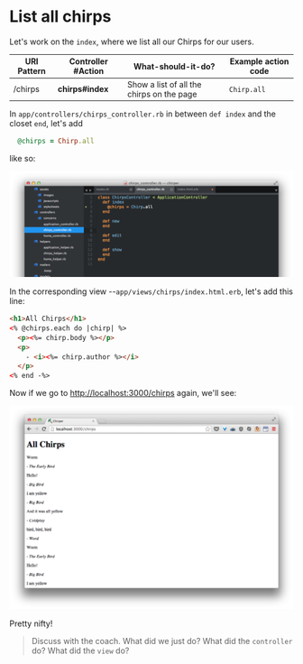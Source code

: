 # List all chirps

Let's work on the `index`, where we list all our Chirps for our users.

| URI Pattern | Controller #Action | What-should-it-do? | Example action code |
| -- | -- | -- | -- |
| /chirps | **chirps#index** | Show a list of all the chirps on the page | `Chirp.all` |

In `app/controllers/chirps_controller.rb` in between `def index` and the closet `end`, let's add

```rb
  @chirps = Chirp.all
```
like so:

![](../images/sublime_all_chirps.png)


In the corresponding view --`app/views/chirps/index.html.erb`, let's add this line:

```html
<h1>All Chirps</h1>
<% @chirps.each do |chirp| %>
  <p><%= chirp.body %></p>
  <p>
    - <i><%= chirp.author %></i>
  </p>
<% end -%>
```

Now if we go to [http://localhost:3000/chirps](http://localhost:3000/chirps) again, we'll see:

![](../images/chrome_all_chirps.png)

Pretty nifty!


> Discuss with the coach.  What did we just do?  What did the `controller` do?  What did the `view` do?
